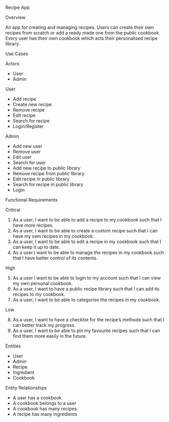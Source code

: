 Recipe App

Overview

An app for creating and managing recipes. Users can create their own recipes from scratch or add a ready made one from the public cookbook. Every user has their own cookbook which acts their personalised recipe library.


Use Cases

Actors

- User
- Admin

User

- Add recipe
- Create new recipe
- Remove recipe
- Edit recipe
- Search for recipe
- Login/Register

Admin

- Add new user
- Remove user
- Edit user
- Search for user
- Add new recipe to public library
- Remove recipe from public library
- Edit recipe in public library
- Search for recipe in public library
- Login



Functional Requirements

Critical

1. As a user, I want to be able to add a recipe to my cookbook such that I have more recipes.
2. As a user, I want to be able to create a custom recipe such that I can have my own recipes in my cookbook.
3. As a user, I want to be able to edit a recipe in my cookbook such that I can keep it up to date.
4. As a user I want to be able to manage the recipes in my cookbook such that I have better control of its contents.


High

5. As a user I want to be able to login to my account such that I can view my own personal cookbook.
6. As a user, I want to have a public recipe library such that I can add its recipes to my cookbook.
7. As a user, I want to be able to categorise the recipes in my cookbook.

Low

8. As a user, I want to have a checklist for the recipe’s methods such that I can better track my progress.
9. As a user, I want to be able to pin my favourite recipes such that I can find them more easily in the future.


Entities

- User
- Admin
- Recipe
- Ingredient 
- Cookbook

Entity Relationships

- A user has a cookbook
- A cookbook belongs to a user
- A cookbook has many recipes
- A recipe has many ingredients 




